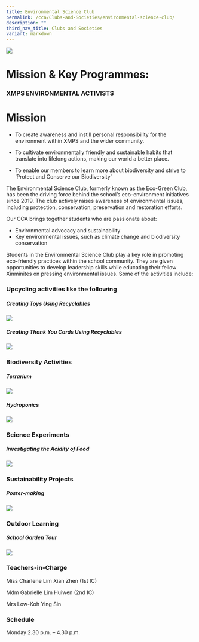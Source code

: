 ```yaml
---
title: Environmental Science Club
permalink: /cca/Clubs-and-Societies/environmental-science-club/
description: ""
third_nav_title: Clubs and Societies
variant: markdown
---
```

![](/images/Group_Photo_of_CCA_members.jpg)

# **Mission & Key Programmes:**

### **XMPS ENVIRONMENTAL ACTIVISTS**

# **Mission**

* To create awareness and instill personal responsibility for the environment within XMPS and the wider community.

* To cultivate environmentally friendly and sustainable habits that translate into lifelong actions, making our world a better place.
* To enable our members to learn more about biodiversity and strive to ‘Protect and Conserve our Biodiversity’

The Environmental Science Club, formerly known as the Eco-Green Club, has been the driving force behind the school’s eco-environment initiatives since 2019. The club actively raises awareness of environmental issues, including protection, conservation, preservation and restoration efforts.

Our CCA brings together students who are passionate about:

* Environmental advocacy and sustainability
* Key environmental issues, such as climate change and biodiversity conservation

Students in the Environmental Science Club play a key role in promoting eco-friendly practices within the school community. They are given opportunities to develop leadership skills while educating their fellow Xinminites on pressing environmental issues. Some of the activities include:


### **Upcycling activities like the following**

##### Creating Toys Using Recyclables

![](/images/Upcycling_Project_1.jpg)

##### Creating Thank You Cards Using Recyclables  


![](/images/Upcycling_Project_2.jpg)


### **Biodiversity Activities**

##### Terrarium

![](/images/Terrarium_2025.jpg)

##### Hydroponics

![](/images/Hydroponics_2.jpg)

### **Science Experiments**

##### Investigating the Acidity of Food

![](/images/Science_experiment_1.jpg)

### **Sustainability Projects**

##### Poster-making

![](/images/Poster_Making.jpg)

### **Outdoor Learning**

##### School Garden Tour

![](/images/Outdoor_learning.jpg)


### Teachers-in-Charge

Miss Charlene Lim Xian Zhen (1st IC)

Mdm Gabrielle Lim Huiwen (2nd IC)

Mrs Low-Koh Ying Sin


### Schedule

Monday 2.30 p.m. – 4.30 p.m.